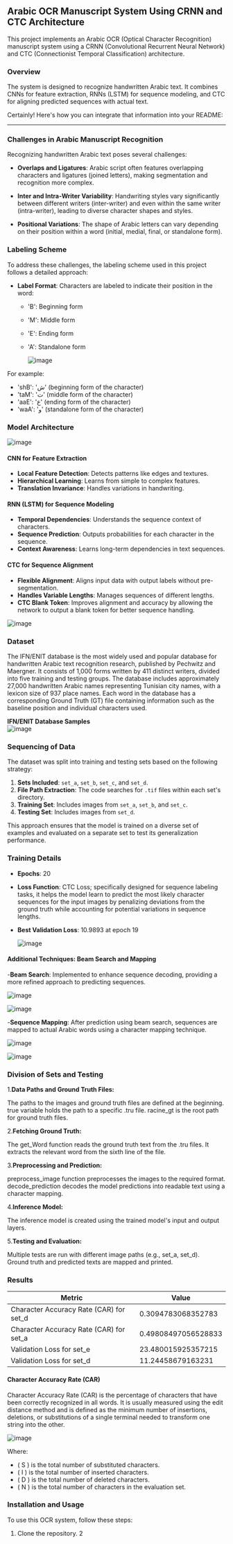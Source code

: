 

## Arabic OCR Manuscript System Using CRNN and CTC Architecture

This project implements an Arabic OCR (Optical Character Recognition) manuscript system using a CRNN (Convolutional Recurrent Neural Network) and CTC (Connectionist Temporal Classification) architecture.

### Overview

The system is designed to recognize handwritten Arabic text. It combines CNNs for feature extraction, RNNs (LSTM) for sequence modeling, and CTC for aligning predicted sequences with actual text.

Certainly! Here's how you can integrate that information into your README:

---

### Challenges in Arabic Manuscript Recognition

Recognizing handwritten Arabic text poses several challenges:

- **Overlaps and Ligatures**: Arabic script often features overlapping characters and ligatures (joined letters), making segmentation and recognition more complex.
  
- **Inter and Intra-Writer Variability**: Handwriting styles vary significantly between different writers (inter-writer) and even within the same writer (intra-writer), leading to diverse character shapes and styles.
  
- **Positional Variations**: The shape of Arabic letters can vary depending on their position within a word (initial, medial, final, or standalone form).

### Labeling Scheme

To address these challenges, the labeling scheme used in this project follows a detailed approach:

- **Label Format**: Characters are labeled to indicate their position in the word:
  - 'B': Beginning form
  - 'M': Middle form
  - 'E': Ending form
  - 'A': Standalone form
 
    ![image](https://github.com/najwanaamane/OCR-arabic/assets/86806375/e42c5e9b-876c-4fef-a4df-6defc07749be)   


For example:
- 'shB': 'ش' (beginning form of the character)
- 'taM': 'ت' (middle form of the character)
- 'aaE': 'ع' (ending form of the character)
- 'waA': 'و' (standalone form of the character)



### Model Architecture   

![image](https://github.com/najwanaamane/OCR-arabic/assets/86806375/e0d500c4-bcb9-4b6c-bb92-e151d6977ccd)   




#### CNN for Feature Extraction

- **Local Feature Detection**: Detects patterns like edges and textures.
- **Hierarchical Learning**: Learns from simple to complex features.
- **Translation Invariance**: Handles variations in handwriting.

#### RNN (LSTM) for Sequence Modeling

- **Temporal Dependencies**: Understands the sequence context of characters.
- **Sequence Prediction**: Outputs probabilities for each character in the sequence.
- **Context Awareness**: Learns long-term dependencies in text sequences.

#### CTC for Sequence Alignment

- **Flexible Alignment**: Aligns input data with output labels without pre-segmentation.
- **Handles Variable Lengths**: Manages sequences of different lengths.
- **CTC Blank Token**: Improves alignment and accuracy by allowing the network to output a blank token for better sequence handling.

  
 ![image](https://github.com/najwanaamane/OCR-arabic/assets/86806375/5e6fcd80-ad41-4a72-b4b5-c987d681de21)   




### Dataset

The IFN/ENIT database is the most widely used and popular database for handwritten Arabic text recognition research, published by Pechwitz and Maergner. It consists of 1,000 forms written by 411 distinct writers, divided into five training and testing groups. The database includes approximately 27,000 handwritten Arabic names representing Tunisian city names, with a lexicon size of 937 place names. Each word in the database has a corresponding Ground Truth (GT) file containing information such as the baseline position and individual characters used.   


**IFN/ENIT Database Samples**    
![image](https://github.com/najwanaamane/OCR-arabic/assets/86806375/3fd62982-faf4-43b8-a059-04d8429634d7)


### Sequencing of Data

The dataset was split into training and testing sets based on the following strategy:

1. **Sets Included**: `set_a`, `set_b`, `set_c`, and `set_d`.
2. **File Path Extraction**: The code searches for `.tif` files within each set's directory.
3. **Training Set**: Includes images from `set_a`, `set_b`, and `set_c`.
4. **Testing Set**: Includes images from `set_d`.

This approach ensures that the model is trained on a diverse set of examples and evaluated on a separate set to test its generalization performance.   

### Training Details

- **Epochs**: 20
- **Loss Function**: CTC Loss; specifically designed for sequence labeling tasks, it helps the model learn to predict the most likely character sequences for the input images by penalizing deviations from the ground truth while accounting for potential variations in sequence lengths.

- **Best Validation Loss**: 10.9893 at epoch 19   

  ![image](https://github.com/najwanaamane/OCR-arabic/assets/86806375/001b4a87-d662-4f0e-8f62-f5e2c57fc744)



 #### Additional Techniques: Beam Search and Mapping
-**Beam Search**: Implemented to enhance sequence decoding, providing a more refined approach to predicting sequences.  

![image](https://github.com/najwanaamane/OCR-arabic/assets/86806375/4bb79267-9822-4f14-a9de-f54c81fabc92)



![image](https://github.com/najwanaamane/OCR-arabic/assets/86806375/7197e97b-e0cd-4eba-aa6b-8411640211f9)


-**Sequence Mapping**: After prediction using beam search, sequences are mapped to actual Arabic words using a character mapping technique.   

![image](https://github.com/najwanaamane/OCR-arabic/assets/86806375/97264573-decc-45a6-883a-fff185f18492)


![image](https://github.com/najwanaamane/OCR-arabic/assets/86806375/a8314d96-f7d1-461c-ad50-c2beac7114e6)


###  Division of Sets and Testing

1.**Data Paths and Ground Truth Files:**   

The paths to the images and ground truth files are defined at the beginning.
true variable holds the path to a specific .tru file.
racine_gt is the root path for ground truth files.

2.**Fetching Ground Truth:**   

The get_Word function reads the ground truth text from the .tru files. It extracts the relevant word from the sixth line of the file.     

3.**Preprocessing and Prediction:**      

preprocess_image function preprocesses the images to the required format.   
decode_prediction decodes the model predictions into readable text using a character mapping.    

4.**Inference Model:**   

The inference model is created using the trained model's input and output layers.   

5.**Testing and Evaluation:**    

Multiple tests are run with different image paths (e.g., set_a, set_d).   
Ground truth and predicted texts are mapped and printed.   

### Results

| Metric                         | Value                   |
|-------------------------------|-------------------------|
| Character Accuracy Rate (CAR) for set_d | 0.3094783068352783   |
| Character Accuracy Rate (CAR) for set_a | 0.49808497056528833  |
| Validation Loss for set_e      | 23.480015925357215      |
| Validation Loss for set_d      | 11.24458679163231       |

#### Character Accuracy Rate (CAR)

Character Accuracy Rate (CAR) is the percentage of characters that have been correctly recognized in all words. It is usually measured using the edit distance method and is defined as the minimum number of insertions, deletions, or substitutions of a single terminal needed to transform one string into the other.   

![image](https://github.com/najwanaamane/OCR-arabic/assets/86806375/a2a72ebf-1eda-4d9d-9b1d-80b6b873a6e7)

Where:
- \( S \) is the total number of substituted characters.
- \( I \) is the total number of inserted characters.
- \( D \) is the total number of deleted characters.
- \( N \) is the total number of characters in the evaluation set.


### Installation and Usage

To use this OCR system, follow these steps:

1. Clone the repository.
2

